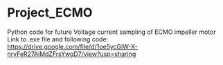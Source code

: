 # Project_ECMO
Python code for future Voltage current sampling of ECMO impeller motor
Link to .exe file and following code: https://drive.google.com/file/d/1oe5ycGiW-X-nryFeR27AiMdZFrsYwqD7/view?usp=sharing 
